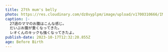 ```yaml
---
title: 27th mum's belly
photo: https://res.cloudinary.com/dz8vyplpm/image/upload/v1700310666/IMG_7767_zzt2fg.jpg
caption: |-
  27週のママのお腹はこんな感じ。
  だいぶお腹が重くなってきた。
  レオくんのキックも強くなってきたよ。
publish-date: 2023-10-17T12:32:20.855Z
age: Before Birth
---
```

